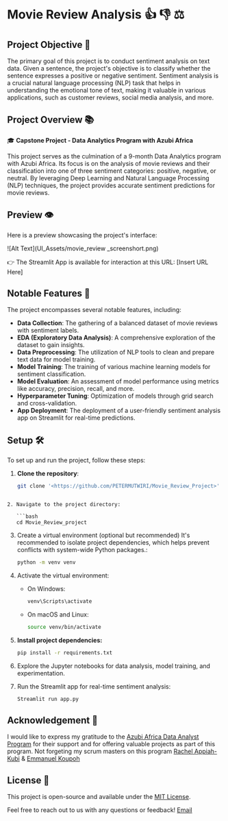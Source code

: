 # Movie Review Analysis 👍 👎 ⚖️

## Project Objective 🎯
The primary goal of this project is to conduct sentiment analysis on text data. Given a sentence, the project's objective is to classify whether the sentence expresses a positive or negative sentiment. Sentiment analysis is a crucial natural language processing (NLP) task that helps in understanding the emotional tone of text, making it valuable in various applications, such as customer reviews, social media analysis, and more.

## Project Overview 📚
🎓 **Capstone Project - Data Analytics Program with Azubi Africa**

This project serves as the culmination of a 9-month Data Analytics program with Azubi Africa. Its focus is on the analysis of movie reviews and their classification into one of three sentiment categories: positive, negative, or neutral. By leveraging Deep Learning and Natural Language Processing (NLP) techniques, the project provides accurate sentiment predictions for movie reviews.

## Preview 👁️
Here is a preview showcasing the project's interface:

![Alt Text](UI_Assets/movie_review _screenshort.png)



👉 The Streamlit App is available for interaction at this URL: [Insert URL Here]

## Notable Features 🌟
The project encompasses several notable features, including:

- **Data Collection**: The gathering of a balanced dataset of movie reviews with sentiment labels.
- **EDA (Exploratory Data Analysis)**: A comprehensive exploration of the dataset to gain insights.
- **Data Preprocessing**: The utilization of NLP tools to clean and prepare text data for model training.
- **Model Training**: The training of various machine learning models for sentiment classification.
- **Model Evaluation**: An assessment of model performance using metrics like accuracy, precision, recall, and more.
- **Hyperparameter Tuning**: Optimization of models through grid search and cross-validation.
- **App Deployment**: The deployment of a user-friendly sentiment analysis app on Streamlit for real-time predictions.

## Setup 🛠️
To set up and run the project, follow these steps:


1. **Clone the repository**:
   ```bash
   git clone '<https://github.com/PETERMUTWIRI/Movie_Review_Project>'
   ```

```

2. Navigate to the project directory:

   ```bash
   cd Movie_Review_project
```

3. Create a virtual environment (optional but recommended)
   It's recommended to isolate project dependencies, which helps prevent conflicts with system-wide Python packages.:

   ```bash
   python -m venv venv
   ```
4. Activate the virtual environment:

   - On Windows:
     ```bash
     venv\Scripts\activate
     ```
   - On macOS and Linux:
     ```bash
     source venv/bin/activate
     ```
5. **Install project dependencies:**

   ```bash
   pip install -r requirements.txt
   ```
6. Explore the Jupyter notebooks for data analysis, model training, and experimentation.
7. Run the Streamlit app for real-time sentiment analysis:

   ```bash
   Streamlit run app.py
   ```
## Acknowledgement 🥇

I would like to express my gratitude to the [Azubi Africa Data Analyst Program](https://www.azubiafrica.org/data-analytics) for their support and for offering valuable projects as part of this program. Not forgeting my scrum masters on this program [Rachel Appiah-Kubi](https://www.linkedin.com/in/racheal-appiah-kubi/) & [Emmanuel Koupoh](https://github.com/eaedk)

## License 📜

This project is open-source and available under the [MIT License](LICENSE).

Feel free to reach out to us with any questions or feedback!
[Email](mutpeet@gmail.com)
